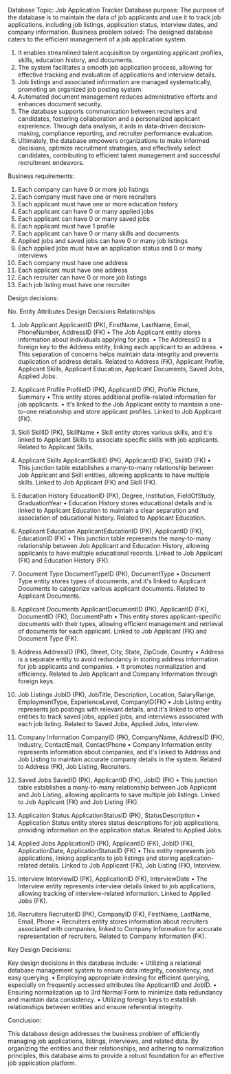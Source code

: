 Database Topic:
Job Application Tracker
Database purpose:
The purpose of the database is to maintain the data of job applicants and use it to track job applications, including job listings, application status, interview dates, and company information.
Business problem solved:
The designed database caters to the efficient management of a job application system. 
1.	It enables streamlined talent acquisition by organizing applicant profiles, skills, education history, and documents. 
2.	The system facilitates a smooth job application process, allowing for effective tracking and evaluation of applications and interview details. 
3.	Job listings and associated information are managed systematically, promoting an organized job posting system. 
4.	Automated document management reduces administrative efforts and enhances document security. 
5.	The database supports communication between recruiters and candidates, fostering collaboration and a personalized applicant experience. Through data analysis, it aids in data-driven decision-making, compliance reporting, and recruiter performance evaluation. 
6.	Ultimately, the database empowers organizations to make informed decisions, optimize recruitment strategies, and effectively select candidates, contributing to efficient talent management and successful recruitment endeavors.

Business requirements:
1. Each company can have 0 or more job listings 
2. Each company must have one or more recruiters 
3. Each applicant must have one or more education history 
4. Each applicant can have 0 or many applied jobs 
5. Each applicant can have 0 or many saved jobs 
6. Each applicant must have 1 profile 
7. Each applicant can have 0 or many skills and documents 
8. Applied jobs and saved jobs can have 0 or many job listings 
9. Each applied jobs must have an application status and 0 or many interviews
10. Each company must have one address
11. Each applicant must have one address
12. Each recruiter can have 0 or more job listings
13. Each job listing must have one recruiter

Design decisions:

 No.	Entity	Attributes	Design Decisions	Relationships
1.	Job Applicant	ApplicantID (PK), FirstName, LastName, Email, PhoneNumber, AddressID (FK)
	•	The Job Applicant entity stores information about individuals applying for jobs. 
•	The AddressID is a foreign key to the Address entity, linking each applicant to an address. 
•	This separation of concerns helps maintain data integrity and prevents duplication of address details.	Related to Address (FK), Applicant Profile, Applicant Skills, Applicant Education, Applicant Documents, Saved Jobs, Applied Jobs.

2.	Applicant Profile	ProfileID (PK), ApplicantID (FK), Profile Picture, Summary	•	This entity stores additional profile-related information for job applicants. 
•	It's linked to the Job Applicant entity to maintain a one-to-one relationship and store applicant profiles.
	Linked to Job Applicant (FK).
3.	Skill	SkillID (PK), SkillName	•	Skill entity stores various skills, and it's linked to Applicant Skills to associate specific skills with job applicants.
	Related to Applicant Skills.
4.	Applicant Skills	ApplicantSkillID (PK), ApplicantID (FK), SkillID (FK)	•	This junction table establishes a many-to-many relationship between Job Applicant and Skill entities, allowing applicants to have multiple skills.	Linked to Job Applicant (FK) and Skill (FK).

5.	Education History	EducationID (PK), Degree, Institution, FieldOfStudy, GraduationYear	•	Education History stores educational details and is linked to Applicant Education to maintain a clear separation and association of educational history.
	Related to Applicant Education.
6.	Applicant Education	ApplicantEducationID (PK), ApplicantID (FK), EducationID (FK)	•	This junction table represents the many-to-many relationship between Job Applicant and Education History, allowing applicants to have multiple educational records.
	Linked to Job Applicant (FK) and Education History (FK).
7.	Document Type	DocumentTypeID (PK), DocumentType	•	Document Type entity stores types of documents, and it's linked to Applicant Documents to categorize various applicant documents.
	Related to Applicant Documents.
8.	Applicant Documents	ApplicantDocumentID (PK), ApplicantID (FK), DocumentID (FK), DocumentPath	•	This entity stores applicant-specific documents with their types, allowing efficient management and retrieval of documents for each applicant.
	Linked to Job Applicant (FK) and Document Type (FK).
9.	Address	AddressID (PK), Street, City, State, ZipCode, Country	•	Address is a separate entity to avoid redundancy in storing address information for job applicants and companies. 
•	It promotes normalization and efficiency.
	Related to Job Applicant and Company Information through foreign keys.

10.	Job Listings	JobID (PK), JobTitle, Description, Location, SalaryRange, EmploymentType, ExperienceLevel, CompanyID(FK)	•	Job Listing entity represents job postings with relevant details, and it's linked to other entities to track saved jobs, applied jobs, and interviews associated with each job listing.	Related to Saved Jobs, Applied Jobs, Interview.
11.	Company Information	CompanyID (PK), CompanyName, AddressID (FK), Industry, ContactEmail, ContactPhone	•	Company Information entity represents information about companies, and it's linked to Address and Job Listing to maintain accurate company details in the system.
	Related to Address (FK), Job Listing, Recruiters.

12.	Saved Jobs	SavedID (PK), ApplicantID (FK), JobID (FK)	•	This junction table establishes a many-to-many relationship between Job Applicant and Job Listing, allowing applicants to save multiple job listings.
	Linked to Job Applicant (FK) and Job Listing (FK).
13.	Application Status	ApplicationStatusID (PK), StatusDescription
	•	Application Status entity stores status descriptions for job applications, providing information on the application status.
	Related to Applied Jobs.
14.	Applied Jobs	ApplicationID (PK), ApplicantID (FK), JobID (FK), ApplicationDate, ApplicationStatusID (FK)
	•	This entity represents job applications, linking applicants to job listings and storing application-related details.
	Linked to Job Applicant (FK), Job Listing (FK), Interview.

15.	Interview	InterviewID (PK), ApplicationID (FK), InterviewDate
	•	The Interview entity represents interview details linked to job applications, allowing tracking of interview-related information.	Linked to Applied Jobs (FK).
16.	Recruiters	RecruiterID (PK), CompanyID (FK), FirstName, LastName, Email, Phone
	•	Recruiters entity stores information about recruiters associated with companies, linked to Company Information for accurate representation of recruiters.
	Related to Company Information (FK).


Key Design Decisions:

Key design decisions in this database include:
•	Utilizing a relational database management system to ensure data integrity, consistency, and easy querying.
•	Employing appropriate indexing for efficient querying, especially on frequently accessed attributes like ApplicantID and JobID.
•	Ensuring normalization up to 3rd Normal Form to minimize data redundancy and maintain data consistency.
•	Utilizing foreign keys to establish relationships between entities and ensure referential integrity.

Conclusion:

This database design addresses the business problem of efficiently managing job applications, listings, interviews, and related data. By organizing the entities and their relationships, and adhering to normalization principles, this database aims to provide a robust foundation for an effective job application platform.
